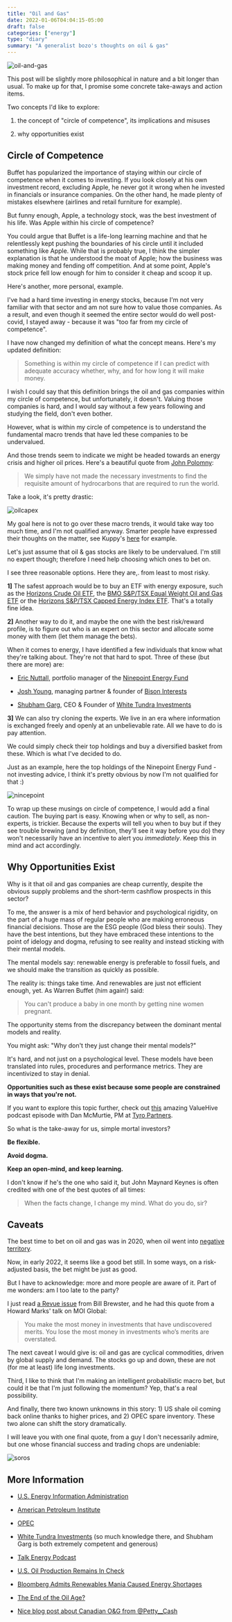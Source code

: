 ```yaml
---
title: "Oil and Gas"
date: 2022-01-06T04:04:15-05:00
draft: false
categories: ["energy"]
type: "diary"
summary: "A generalist bozo's thoughts on oil & gas"
---
```


![oil-and-gas](/images/oil-and-gas.png)

This post will be slightly more philosophical in nature and a bit longer than usual. To make up for that, I promise some concrete take-aways and action items.

Two concepts I'd like to explore:

1. the concept of "circle of competence", its implications and misuses

2. why opportunities exist

## Circle of Competence

Buffet has popularized the importance of staying within our circle of competence when it comes to investing. If you look closely at his own investment record, excluding Apple, he never got it wrong when he invested in financials or insurance companies. On the other hand, he made plenty of mistakes elsewhere (airlines and retail furniture for example).

But funny enough, Apple, a technology stock, was the best investment of his life. Was Apple within his circle of competence? 

You could argue that Buffet is a life-long learning machine and that he relentlessly kept pushing the boundaries of his circle until it included something like Apple. While that is probably true, I think the simpler explanation is that he understood the moat of Apple; how the business was making money and fending off competition. And at some point, Apple's stock price fell low enough for him to consider it cheap and scoop it up.

Here's another, more personal, example. 

I've had a hard time investing in energy stocks, because I'm not very familiar with that sector and am not sure how to value those companies. As a result, and even though it seemed the entire sector would do well post-covid, I stayed away - because it was "too far from my circle of competence".

I have now changed my definition of what the concept means. Here's my updated definition:

<blockquote>

Something is within my circle of competence if I can predict with adequate accuracy whether, why, and for how long it will make money.

</blockquote>

I wish I could say that this definition brings the oil and gas companies within my circle of competence, but unfortunately, it doesn't. Valuing those companies is hard, and I would say without a few years following and studying the field, don't even bother.

However, what is within my circle of competence is to understand the fundamental macro trends that have led these companies to be undervalued.

And those trends seem to indicate we might be headed towards an energy crisis and higher oil prices. Here's a beautiful quote from [John Polomny](https://www.youtube.com/watch?v=p-82MV-s9oc):

<blockquote>

We simply have not made the necessary investments to find the requisite amount of hydrocarbons that are required to run the world.

</blockquote>

Take a look, it's pretty drastic:

![oilcapex](/images/oilcapex.png)

My goal here is not to go over these macro trends, it would take way too much time, and I'm not qualified anyway. Smarter people have expressed their thoughts on the matter, see Kuppy's [here](https://adventuresincapitalism.com/2021/09/29/will-esg-create-the-next-lehman-moment/) for example.

Let's just assume that oil & gas stocks are likely to be undervalued. I'm still no expert though; therefore I need help choosing which ones to bet on.

I see three reasonable options. Here they are,. from least to most risky.

**1]** The safest approach would be to buy an ETF with energy exposure, such as the [Horizons Crude Oil ETF](https://finance.yahoo.com/quote/HUC.TO?p=HUC.TO&.tsrc=fin-srch), the [BMO S&P/TSX Equal Weight Oil and Gas ETF](https://finance.yahoo.com/quote/ZEO.TO?p=ZEO.TO&.tsrc=fin-srch) or the [Horizons S&P/TSX Capped Energy Index ETF](https://finance.yahoo.com/quote/HXE.TO?p=HXE.TO&.tsrc=fin-srch). That's a totally fine idea.

**2]** Another way to do it, and maybe the one with the best risk/reward profile, is to figure out who is an expert on this sector and allocate some money with them (let them manage the bets). 

When it comes to energy, I have identified a few individuals that know what they're talking about. They're not that hard to spot. Three of these (but there are more) are:

- [Eric Nuttall](https://twitter.com/ericnuttall), portfolio manager of the [Ninepoint Energy Fund](https://twitter.com/ericnuttall)

- [Josh Young](https://twitter.com/Josh_Young_1), managing partner & founder of [Bison Interests](https://bisoninterests.com/)

- [Shubham Garg](https://twitter.com/WhiteTundraSG), CEO & Founder of [White Tundra Investments](https://www.whitetundra.ca/)

**3]** We can also try cloning the experts. We live in an era where information is exchanged freely and openly at an unbelievable rate. All we have to do is pay attention.

We could simply check their top holdings and buy a diversified basket from these. Which is what I've decided to do.

Just as an example, here the top holdings of the Ninepoint Energy Fund - not investing advice, I think it's pretty obvious by now I'm not qualified for that :)

![nincepoint](/images/ninepoint.png)

To wrap up these musings on circle of competence, I would add a final caution. The buying part is easy. Knowing when or why to sell, as non-experts, is trickier. Because the experts will tell you when to buy but if they see trouble brewing (and by definition, they'll see it way before you do) they won't necessarily have an incentive to alert you _immediately_. Keep this in mind and act accordingly.

## Why Opportunities Exist

Why is it that oil and gas companies are cheap currently, despite the obvious supply problems and the short-term cashflow prospects in this sector?

To me, the answer is a mix of herd behavior and psychological rigidity, on the part of a huge mass of regular people who are making erroneous financial decisions. Those are the ESG people (God bless their souls). They have the best intentions, but they have embraced these intentions to the point of idelogy and dogma, refusing to see reality and instead sticking with their mental models.

The mental models say: renewable energy is preferable to fossil fuels, and we should make the transition as quickly as possible.

The reality is: things take time. And renewables are just not efficient enough, yet. As Warren Buffet (him again!) said:

<blockquote>

You can't produce a baby in one month by getting nine women pregnant.

</blockquote>

The opportunity stems from the discrepancy between the dominant mental models and reality.

You might ask: "Why don't they just change their mental models?"

It's hard, and not just on a psychological level. These models have been translated into rules, procedures and performance metrics. They are incentivized to stay in denial.

**Opportunities such as these exist because some people are constrained in ways that you're not.**

If you want to explore this topic further, check out [this](https://open.spotify.com/episode/3xRzgGnYZQFMQLLB0JmEmn) amazing ValueHive podcast episode with Dan McMurtie, PM at [Tyro Partners](https://www.tyropartners.com/).

So what is the take-away for us, simple mortal investors?

**Be flexible.** 

**Avoid dogma.**

**Keep an open-mind, and keep learning.**

I don't know if he's the one who said it, but John Maynard Keynes is often credited with one of the best quotes of all times:

<blockquote>

When the facts change, I change my mind. What do you do, sir?

</blockquote>

## Caveats

The best time to bet on oil and gas was in 2020, when oil went into [negative territory](https://www.cnbc.com/2020/06/16/how-negative-oil-prices-revealed-the-dangers-of-futures-trading.html). 

Now, in early 2022, it seems like a good bet still. In some ways, on a risk-adjusted basis, the bet might be just as good. 

But I have to acknowledge: more and more people are aware of it. Part of me wonders: am I too late to the party?

I just read [a Revue issue](https://www.getrevue.co/profile/billbrewstertbb/issues/bill-brewster-s-revue-issue-6-925111?via=twitter-card-webview&client=DesktopWeb&element=issue-card) from Bill Brewster, and he had this quote from a Howard Marks' talk on MOI Global:

<blockquote>

You make the most money in investments that have undiscovered merits. You lose the most money in investments who’s merits are overstated.

</blockquote>

The next caveat I would give is: oil and gas are cyclical commodities, driven by global supply and demand. The stocks go up and down, these are not (for me at least) life long investments.

Third, I like to think that I'm making an intelligent probabilistic macro bet, but could it be that I'm just following the momentum? Yep, that's a real possibility.

And finally, there two known unknowns in this story: 1) US shale oil coming back online thanks to higher prices, and 2) OPEC spare inventory. These two alone can shift the story dramatically.

I will leave you with one final quote, from a guy I don't necessarily admire, but one whose financial success and trading chops are undeniable:

![soros](/images/soros.jpg)

## More Information

- [U.S. Energy Information Administration](https://www.eia.gov/)

- [American Petroleum Institute](https://www.api.org/)

- [OPEC](https://www.opec.org/opec_web/en/)

- [White Tundra Investments](https://www.whitetundra.ca/) (so much knowledge there, and Shubham Garg is both extremely competent and generous)

- [Talk Energy Podcast](https://www.youtube.com/watch?v=y0pbEGcu56w)

- [U.S. Oil Production Remains In Check](https://seekingalpha.com/article/4477903-us-oil-production-remains-in-check)

- [Bloomberg Admits Renewables Mania Caused Energy Shortages](https://michaelshellenberger.substack.com/p/finally-bloomberg-admits-renewables?utm_source=substack&utm_medium=email&utm_content=share)

- [The End of the Oil Age?](https://traderferg.com/the-end-of-the-oil-age/)

- [Nice blog post about Canadian O&G from @Petty__Cash](https://pettycash.blog/2022/01/17/og-activity-canada/)







